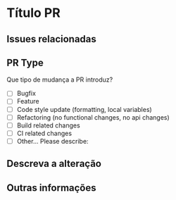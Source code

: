 # Título PR

## Issues relacionadas

<!--EXEMPLO #1 -->

## PR Type

Que tipo de mudança a PR introduz?

- [ ] Bugfix
- [ ] Feature
- [ ] Code style update (formatting, local variables)
- [ ] Refactoring (no functional changes, no api changes)
- [ ] Build related changes
- [ ] CI related changes
- [ ] Other... Please describe:

## Descreva a alteração

## Outras informações

